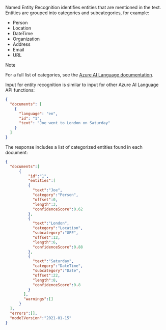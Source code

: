 Named Entity Recognition identifies entities that are mentioned in the text. Entities are grouped into categories and subcategories, for example:

- Person
- Location
- DateTime
- Organization
- Address
- Email
- URL

> [!Note]
> For a full list of categories, see the [Azure AI Language documentation](/azure/cognitive-services/language-service/named-entity-recognition/concepts/named-entity-categories).

Input for entity recognition is similar to input for other Azure AI Language API functions:

```JSON
{
  "documents": [
    {
      "language": "en",
      "id": "1",
      "text": "Joe went to London on Saturday"
    }
  ]
}
```

The response includes a list of categorized entities found in each document:

```JSON
{
  "documents":[
      {
          "id":"1",
          "entities":[
          {
            "text":"Joe",
            "category":"Person",
            "offset":0,
            "length":3,
            "confidenceScore":0.62
          },
          {
            "text":"London",
            "category":"Location",
            "subcategory":"GPE",
            "offset":12,
            "length":6,
            "confidenceScore":0.88
          },
          {
            "text":"Saturday",
            "category":"DateTime",
            "subcategory":"Date",
            "offset":22,
            "length":8,
            "confidenceScore":0.8
          }
        ],
        "warnings":[]
      }
  ],
  "errors":[],
  "modelVersion":"2021-01-15"
}
```
